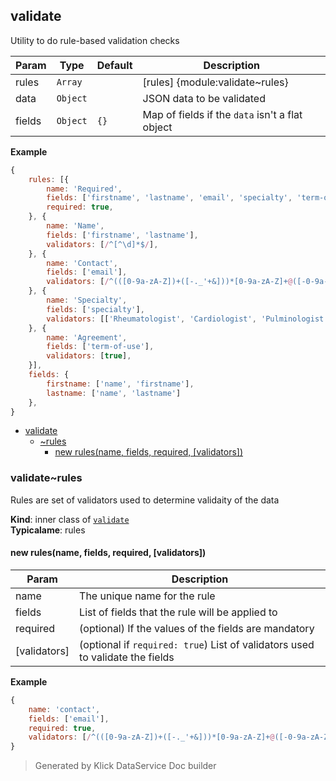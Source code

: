<a name="module_validate"></a>

## validate
Utility to do rule-based validation checks


| Param | Type | Default | Description |
| --- | --- | --- | --- |
| rules | <code>Array</code> |  | [rules] {module:validate~rules} |
| data | <code>Object</code> |  | JSON data to be validated |
| fields | <code>Object</code> | <code>{}</code> | Map of fields if the `data` isn't a flat object |

**Example**  
```js
{
    rules: [{
        name: 'Required',
        fields: ['firstname', 'lastname', 'email', 'specialty', 'term-of-use'],
        required: true,
    }, {
        name: 'Name',
        fields: ['firstname', 'lastname'],
        validators: [/^[^\d]*$/],
    }, {
        name: 'Contact',
        fields: ['email'],
        validators: [/^(([0-9a-zA-Z])+([-._'+&]))*[0-9a-zA-Z]+@([-0-9a-zA-Z]+[.])+[a-zA-Z]{2,6}$/],
    }, {
        name: 'Specialty',
        fields: ['specialty'],
        validators: [['Rheumatologist', 'Cardiologist', 'Pulminologist', 'Gastroenterologist', 'Primary Care', 'NP/PA', 'Other']],
    }, {
        name: 'Agreement',
        fields: ['term-of-use'],
        validators: [true],
    }],
    fields: {
        firstname: ['name', 'firstname'],
        lastname: ['name', 'lastname']
    },
}
```

* [validate](#module_validate)
    * [~rules](#module_validate..rules)
        * [new rules(name, fields, required, [validators])](#new_module_validate..rules_new)

<a name="module_validate..rules"></a>

### validate~rules
Rules are set of validators used to determine validaity of the data

**Kind**: inner class of [<code>validate</code>](#module_validate)  
**Typicalame**: rules  
<a name="new_module_validate..rules_new"></a>

#### new rules(name, fields, required, [validators])

| Param | Description |
| --- | --- |
| name | The unique name for the rule |
| fields | List of fields that the rule will be applied to |
| required | (optional)                         If the values of the fields are mandatory |
| [validators] | (optional if `required: true`) List of validators used to validate the fields |

**Example**  
```js
{
    name: 'contact',
    fields: ['email'],
    required: true,
    validators: [/^(([0-9a-zA-Z])+([-._'+&]))*[0-9a-zA-Z]+@([-0-9a-zA-Z]+[.])+[a-zA-Z]{2,6}$/]
}
```
> Generated by Klick DataService Doc builder

